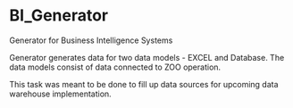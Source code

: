 # BI_Generator
Generator for Business Intelligence Systems

Generator generates data for two data models - EXCEL and Database. 
The data models consist of data connected to ZOO operation.

This task was meant to be done to fill up data sources for upcoming data warehouse implementation.
